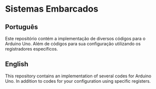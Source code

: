 # Sistemas Embarcados
## Português
Este repositório contém a implementação de diversos códigos para o Arduino Uno. Além de códigos para sua configuração utilizando os registradores específicos.

## English
This repository contains an implementation of several codes for Arduino Uno. In addition to codes for your configuration using specific registers.

